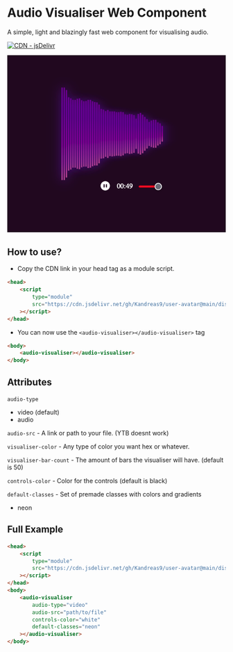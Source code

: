 # Audio Visualiser Web Component

A simple, light and blazingly fast web component for visualising audio.

[![CDN - jsDelivr][logo]][jsdelivr]

![Showcase Example][showcase]

## How to use?

- Copy the CDN link in your head tag as a module script.

```html
<head>
	<script
		type="module"
		src="https://cdn.jsdelivr.net/gh/Kandreas9/user-avatar@main/dist/user-avatar.js"
	></script>
</head>
```

- You can now use the `<audio-visualiser></audio-visualiser>` tag

```html
<body>
	<audio-visualiser></audio-visualiser>
</body>
```

## Attributes

`audio-type`

- video (default)
- audio

`audio-src` - A link or path to your file. (YTB doesnt work)

`visualiser-color` - Any type of color you want hex or whatever.

`visualiser-bar-count` - The amount of bars the visualiser will have. (default is 50)

`controls-color` - Color for the controls (default is black)

`default-classes` - Set of premade classes with colors and gradients

- neon

## Full Example

```html
<head>
	<script
		type="module"
		src="https://cdn.jsdelivr.net/gh/Kandreas9/user-avatar@main/dist/user-avatar.js"
	></script>
</head>
<body>
	<audio-visualiser
		audio-type="video"
		audio-src="path/to/file"
		controls-color="white"
		default-classes="neon"
	></audio-visualiser>
</body>
```

[logo]: https://img.shields.io/static/v1?label=CDN&message=jsDelivr&color=%23ff5626&logo=jsDelivr&logoColor=%23ff5626
[jsdelivr]: https://cdn.jsdelivr.net/gh/Kandreas9/audio-visualiser@main/dist/audio-visualiser.js
[showcase]: https://raw.githubusercontent.com/Kandreas9/audio-visualiser/main/src/assets/showcase.png
